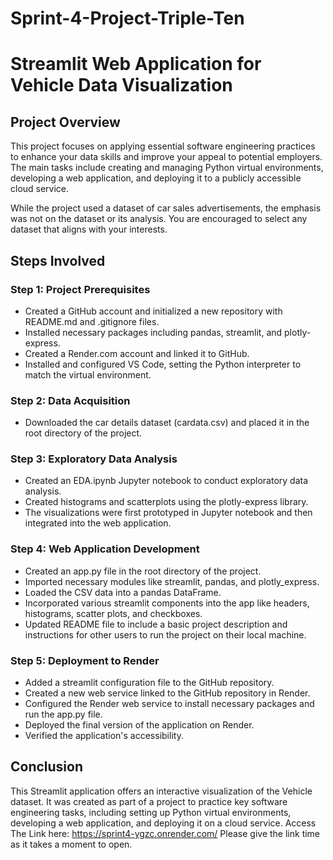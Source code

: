 # Sprint-4-Project-Triple-Ten
# Streamlit Web Application for Vehicle Data Visualization

## Project Overview

This project focuses on applying essential software engineering practices to enhance your data skills and improve your appeal to potential employers. The main tasks include creating and managing Python virtual environments, developing a web application, and deploying it to a publicly accessible cloud service.

While the project used a dataset of car sales advertisements, the emphasis was not on the dataset or its analysis. You are encouraged to select any dataset that aligns with your interests.

## Steps Involved

### Step 1: Project Prerequisites

- Created a GitHub account and initialized a new repository with README.md and .gitignore files.
- Installed necessary packages including pandas, streamlit, and plotly-express.
- Created a Render.com account and linked it to GitHub.
- Installed and configured VS Code, setting the Python interpreter to match the virtual environment.

### Step 2: Data Acquisition

- Downloaded the car details dataset (cardata.csv) and placed it in the root directory of the project.

### Step 3: Exploratory Data Analysis

- Created an EDA.ipynb Jupyter notebook to conduct exploratory data analysis.
- Created histograms and scatterplots using the plotly-express library.
- The visualizations were first prototyped in Jupyter notebook and then integrated into the web application.

### Step 4: Web Application Development

- Created an app.py file in the root directory of the project.
- Imported necessary modules like streamlit, pandas, and plotly_express.
- Loaded the CSV data into a pandas DataFrame.
- Incorporated various streamlit components into the app like headers, histograms, scatter plots, and checkboxes.
- Updated README file to include a basic project description and instructions for other users to run the project on their local machine.

### Step 5: Deployment to Render

- Added a streamlit configuration file to the GitHub repository.
- Created a new web service linked to the GitHub repository in Render.
- Configured the Render web service to install necessary packages and run the app.py file.
- Deployed the final version of the application on Render.
- Verified the application's accessibility.

## Conclusion

This Streamlit application offers an interactive visualization of the Vehicle dataset. It was created as part of a project to practice key software engineering tasks, including setting up Python virtual environments, developing a web application, and deploying it on a cloud service.
Access The Link here: https://sprint4-ygzc.onrender.com/
Please give the link time as it takes a moment to open.
